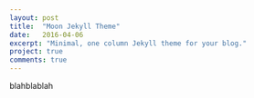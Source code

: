 ```yaml
---
layout: post
title:  "Moon Jekyll Theme"
date:   2016-04-06
excerpt: "Minimal, one column Jekyll theme for your blog."
project: true
comments: true 
--- 
```



blahblablah 
